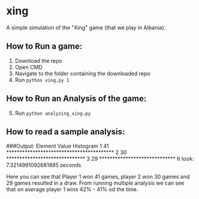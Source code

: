 # xing
A simple simulation of the "Xing" game (that we play in Albania).

## How to Run a game:
1. Download the repo
2. Open CMD
3. Navigate to the folder containing the downloaded repo
4. Run ```python xing.py 1```

## How to Run an Analysis of the game:
5. Run ```python analyzing_xing.py```

## How to read a sample analysis:
###Output:
Element Value   Histogram
1               41              *****************************************
2               30              ******************************
3               29              *****************************
It took:  7.3214991092681885  seconds


Here you can see that Player 1 won 41 games, player 2 won 30 games and 29 games resulted in a draw.
From running multiple analysis we can see that on average player 1 wins 42% - 41% od the time.
